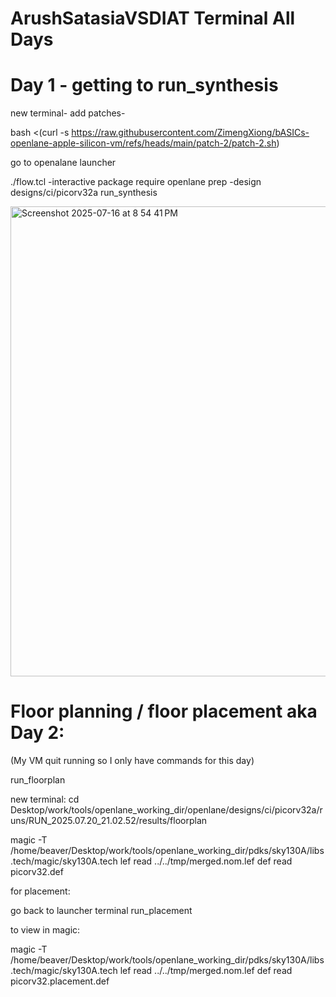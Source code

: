 # ArushSatasiaVSDIAT Terminal All Days

# Day 1 - getting to run_synthesis

new terminal- add patches-

bash <(curl -s https://raw.githubusercontent.com/ZimengXiong/bASICs-openlane-apple-silicon-vm/refs/heads/main/patch-2/patch-2.sh)


go to openalane launcher

./flow.tcl -interactive
package require openlane
prep -design designs/ci/picorv32a
run_synthesis



<img width="1283" height="752" alt="Screenshot 2025-07-16 at 8 54 41 PM" src="https://github.com/user-attachments/assets/9555e909-82e4-4b86-8245-9c44d4c14151" />



# Floor planning / floor placement aka Day 2:
(My VM quit running so I only have commands for this day)

run_floorplan

new terminal:
cd Desktop/work/tools/openlane_working_dir/openlane/designs/ci/picorv32a/runs/RUN_2025.07.20_21.02.52/results/floorplan

magic -T /home/beaver/Desktop/work/tools/openlane_working_dir/pdks/sky130A/libs.tech/magic/sky130A.tech lef read ../../tmp/merged.nom.lef def read picorv32.def

for placement:

go back to launcher terminal
run_placement

to view in magic:

magic -T /home/beaver/Desktop/work/tools/openlane_working_dir/pdks/sky130A/libs.tech/magic/sky130A.tech lef read ../../tmp/merged.nom.lef def read picorv32.placement.def
